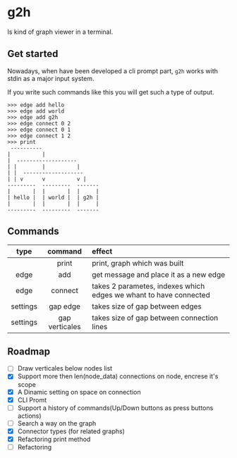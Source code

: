# g2h

Is kind of graph viewer in a terminal.

## Get started

Nowadays, when have been developed a cli prompt part, `g2h` works with stdin as a major input system.

If you write such commands like this you will get such a type of output.

```text
>>> edge add hello
>>> edge add world
>>> edge add g2h    
>>> edge connect 0 2 
>>> edge connect 0 1
>>> edge connect 1 2
>>> print
 ----------                  
|          |                 
|  -------------------       
| |        |          |      
| |  -------------------     
| | v      v          v |    
---------  ---------  -------  
|       |  |       |  |     |  
| hello |  | world |  | g2h |  
|       |  |       |  |     |  
---------  ---------  -------
```

## Commands

| type | command | effect |
|:----:|:-------:|:------|
| |   print   | print, graph which was built |
| edge |   add   | get message and place it as a new edge |
| edge |   connect   | takes 2 parametes, indexes which edges we whant to have connected |
| settings |   gap edge   | takes size of gap between edges |
| settings |   gap verticales   | takes size of gap between connection lines |

## Roadmap

- [ ] Draw verticales below nodes list
- [x] Support more then len(node_data) connections on node, encrese it's scope
- [x] A Dinamic setting on space on connection
- [x] CLI Promt
- [ ] Support a history of commands(Up/Down buttons as press buttons actions)
- [ ] Search a way on the graph
- [x] Connector types (for related graphs)
- [x] Refactoring print method
- [ ] Refactoring
